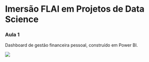 # **Imersão FLAI em Projetos de Data Science**

### Aula 1

Dashboard de gestão financeira pessoal, construído em Power BI.

<img src="https://i.ibb.co/L9q0ZyG/image.png">

